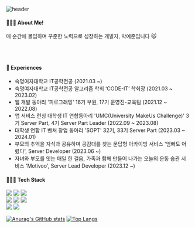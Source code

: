 ![header](https://capsule-render.vercel.app/api?type=waving&height=150&text=Happy%20JJUN's%20Github&fontSize=50&fontColor=FFFFF0&fontAlign=70&stroke=FFFFF0fafad2&strokeWidth=3)

<h4> 🙋🏻‍♀️ About Me!</h4>
매 순간에 몰입하며 꾸준한 노력으로 성장하는 개발자, 박예준입니다 😽

<br/><br/>

<h4> 💖 Experiences</h4>

- 숙명여자대학교 IT공학전공 (2021.03 ~)
- 숙명여자대학교 IT공학전공 알고리즘 학회 ‘CODE-IT’ 학회장 (2021.03 ~ 2023.02)
- 웹 개발 동아리 '피로그래밍' 16기 부원, 17기 운영진-교육팀 (2021.12 ~ 2022.08)
- 앱 서비스 런칭 대학생 IT 연합동아리 'UMC(University MakeUs Challenge)' 3기 Server Part, 4기 Server Part Leader (2022.09 ~ 2023.08)
- 대학생 연합 IT 벤처 창업 동아리 'SOPT' 32기, 33기 Server Part (2023.03 ~ 2024.01)
- 부모의 추억을 자식과 공유하며 공감대를 찾는 문답형 아카이빙 서비스 '엄빠도 어렸다', Server Developer (2023.06 ~)
- 자녀와 부모를 잇는 매일 한 걸음, 가족과 함께 만들어 나가는 오늘의 운동 습관 서비스 'Motivoo', Server Lead Developer (2023.12 ~)


<h4>👩🏻‍💻 Tech Stack</h4>

  <img src="https://img.shields.io/badge/Spring Boot-6DB33F?style=for-the-badge&logo=Spring Boot&logoColor=white"/> <img src="https://img.shields.io/badge/Spring-6DB33F?style=for-the-badge&logo=Spring&logoColor=white">
<img src="https://img.shields.io/badge/Django-092E20?style=for-the-badge&logo=Django&logoColor=white"/><br/>
<img src="https://img.shields.io/badge/Java-007396?style=for-the-badge&logo=Java&logoColor=white"/></a>
<img src="https://img.shields.io/badge/Python-3776AB?style=for-the-badge&logo=Python&logoColor=white"/>
<img src="https://img.shields.io/badge/Javascript-F7DF1E?style=for-the-badge&logo=Javascript&logoColor=white"/> <br/>
<img src="https://img.shields.io/badge/MySQL-4479A1?style=for-the-badge&logo=MySQL&logoColor=white"/></a>
<img src="https://img.shields.io/badge/aws-333664?style=for-the-badge&logo=amazon-aws&logoColor=white"/></a>
    


[![Anurag's GitHub stats](https://github-readme-stats.vercel.app/api?username=jun02160)](https://github.com/jun02160/github-readme-stats)
[![Top Langs](https://github-readme-stats.vercel.app/api/top-langs/?username=jun02160&layout=compact)](https://github.com/jun02160/github-readme-stats)

